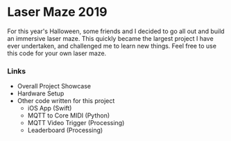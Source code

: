 # Laser Maze 2019

For this year's Halloween, some friends and I decided to go all out and build an immersive laser maze. This quickly became the largest project I have ever undertaken, and challenged me to learn new things. Feel free to use this code for your own laser maze.

### Links
- Overall Project Showcase
- Hardware Setup
- Other code written for this project
  - iOS App (Swift)
  - MQTT to Core MIDI (Python)
  - MQTT Video Trigger (Processing)
  - Leaderboard (Processing)
